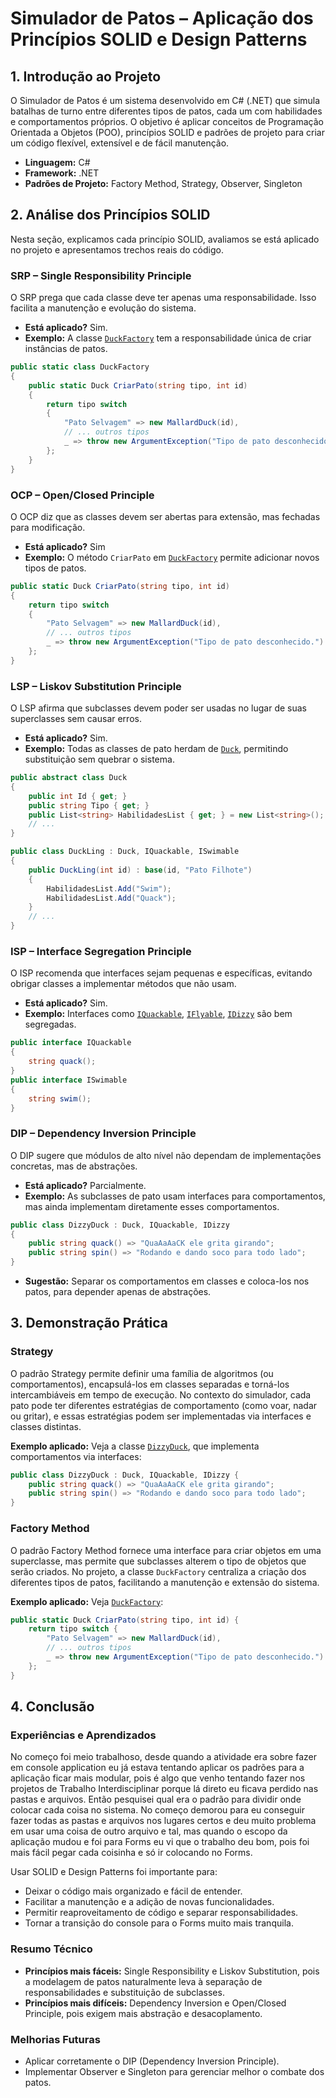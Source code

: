 # Simulador de Patos – Aplicação dos Princípios SOLID e Design Patterns

## 1. Introdução ao Projeto

O Simulador de Patos é um sistema desenvolvido em C# (.NET) que simula batalhas de turno entre diferentes tipos de patos, cada um com habilidades e comportamentos próprios. O objetivo é aplicar conceitos de Programação Orientada a Objetos (POO), princípios SOLID e padrões de projeto para criar um código flexível, extensível e de fácil manutenção.

- **Linguagem:** C#
- **Framework:** .NET
- **Padrões de Projeto:** Factory Method, Strategy, Observer, Singleton

## 2. Análise dos Princípios SOLID

Nesta seção, explicamos cada princípio SOLID, avaliamos se está aplicado no projeto e apresentamos trechos reais do código.

### SRP – Single Responsibility Principle

O SRP prega que cada classe deve ter apenas uma responsabilidade. Isso facilita a manutenção e evolução do sistema.

- **Está aplicado?** Sim.
- **Exemplo:** A classe [`DuckFactory`](Simulador-de-Patos/Services/DuckFactory.cs) tem a responsabilidade única de criar instâncias de patos.

```csharp
public static class DuckFactory
{
    public static Duck CriarPato(string tipo, int id)
    {
        return tipo switch
        {
            "Pato Selvagem" => new MallardDuck(id),
            // ... outros tipos
            _ => throw new ArgumentException("Tipo de pato desconhecido.")
        };
    }
}
```

### OCP – Open/Closed Principle

O OCP diz que as classes devem ser abertas para extensão, mas fechadas para modificação.

- **Está aplicado?** Sim
- **Exemplo:** O método `CriarPato` em [`DuckFactory`](Simulador-de-Patos/Services/DuckFactory.cs) permite adicionar novos tipos de patos.

```csharp
public static Duck CriarPato(string tipo, int id)
{
    return tipo switch
    {
        "Pato Selvagem" => new MallardDuck(id),
        // ... outros tipos
        _ => throw new ArgumentException("Tipo de pato desconhecido.")
    };
}
```

### LSP – Liskov Substitution Principle

O LSP afirma que subclasses devem poder ser usadas no lugar de suas superclasses sem causar erros.

- **Está aplicado?** Sim.
- **Exemplo:** Todas as classes de pato herdam de [`Duck`](Simulador-de-Patos/Models/Duck.cs), permitindo substituição sem quebrar o sistema.

```csharp
public abstract class Duck
{
    public int Id { get; }
    public string Tipo { get; }
    public List<string> HabilidadesList { get; } = new List<string>();
    // ...
}

public class DuckLing : Duck, IQuackable, ISwimable
{
    public DuckLing(int id) : base(id, "Pato Filhote")
    {
        HabilidadesList.Add("Swim");
        HabilidadesList.Add("Quack");
    }
    // ...
}
```

### ISP – Interface Segregation Principle

O ISP recomenda que interfaces sejam pequenas e específicas, evitando obrigar classes a implementar métodos que não usam.

- **Está aplicado?** Sim.
- **Exemplo:** Interfaces como [`IQuackable`](Simulador-de-Patos/Interfaces/IQuackable.cs), [`IFlyable`](Simulador-de-Patos/Interfaces/IFlyable.cs), [`IDizzy`](Simulador-de-Patos/Interfaces/IDizzy.cs) são bem segregadas.

```csharp
public interface IQuackable
{
    string quack();
}
public interface ISwimable
{
    string swim();
}
```

### DIP – Dependency Inversion Principle

O DIP sugere que módulos de alto nível não dependam de implementações concretas, mas de abstrações.

- **Está aplicado?** Parcialmente.
- **Exemplo:** As subclasses de pato usam interfaces para comportamentos, mas ainda implementam diretamente esses comportamentos.

```csharp
public class DizzyDuck : Duck, IQuackable, IDizzy
{
    public string quack() => "QuaAaAaCK ele grita girando";
    public string spin() => "Rodando e dando soco para todo lado";
}
```

- **Sugestão:** Separar os comportamentos em classes e coloca-los nos patos, para depender apenas de abstrações.

## 3. Demonstração Prática

### Strategy

O padrão Strategy permite definir uma família de algoritmos (ou comportamentos), encapsulá-los em classes separadas e torná-los intercambiáveis em tempo de execução. No contexto do simulador, cada pato pode ter diferentes estratégias de comportamento (como voar, nadar ou gritar), e essas estratégias podem ser implementadas via interfaces e classes distintas.

**Exemplo aplicado:**
Veja a classe [`DizzyDuck`](Simulador-de-Patos/Models/DizzyDuck.cs), que implementa comportamentos via interfaces:

```csharp
public class DizzyDuck : Duck, IQuackable, IDizzy {
    public string quack() => "QuaAaAaCK ele grita girando";
    public string spin() => "Rodando e dando soco para todo lado";
}
```

### Factory Method

O padrão Factory Method fornece uma interface para criar objetos em uma superclasse, mas permite que subclasses alterem o tipo de objetos que serão criados. No projeto, a classe `DuckFactory` centraliza a criação dos diferentes tipos de patos, facilitando a manutenção e extensão do sistema.

**Exemplo aplicado:**
Veja [`DuckFactory`](Simulador-de-Patos/Services/DuckFactory.cs):

```csharp
public static Duck CriarPato(string tipo, int id) {
    return tipo switch {
        "Pato Selvagem" => new MallardDuck(id),
        // ... outros tipos
        _ => throw new ArgumentException("Tipo de pato desconhecido.")
    };
}
```

## 4. Conclusão

### Experiências e Aprendizados

No começo foi meio trabalhoso, desde quando a atividade era sobre fazer em console application eu já estava tentando aplicar os padrões para a aplicação ficar mais modular, pois é algo que venho tentando fazer nos projetos de Trabalho Interdisciplinar porque lá direto eu ficava perdido nas pastas e arquivos. Então pesquisei qual era o padrão para dividir onde colocar cada coisa no sistema. No começo demorou para eu conseguir fazer todas as pastas e arquivos nos lugares certos e deu muito problema em usar uma coisa de outro arquivo e tal, mas quando o escopo da aplicação mudou e foi para Forms eu vi que o trabalho deu bom, pois foi mais fácil pegar cada coisinha e só ir colocando no Forms.

Usar SOLID e Design Patterns foi importante para:

- Deixar o código mais organizado e fácil de entender.
- Facilitar a manutenção e a adição de novas funcionalidades.
- Permitir reaproveitamento de código e separar responsabilidades.
- Tornar a transição do console para o Forms muito mais tranquila.

### Resumo Técnico

- **Princípios mais fáceis:** Single Responsibility e Liskov Substitution, pois a modelagem de patos naturalmente leva à separação de responsabilidades e substituição de subclasses.
- **Princípios mais difíceis:** Dependency Inversion e Open/Closed Principle, pois exigem mais abstração e desacoplamento.

### Melhorias Futuras

- Aplicar corretamente o DIP (Dependency Inversion Principle).
- Implementar Observer e Singleton para gerenciar melhor o combate dos patos.
